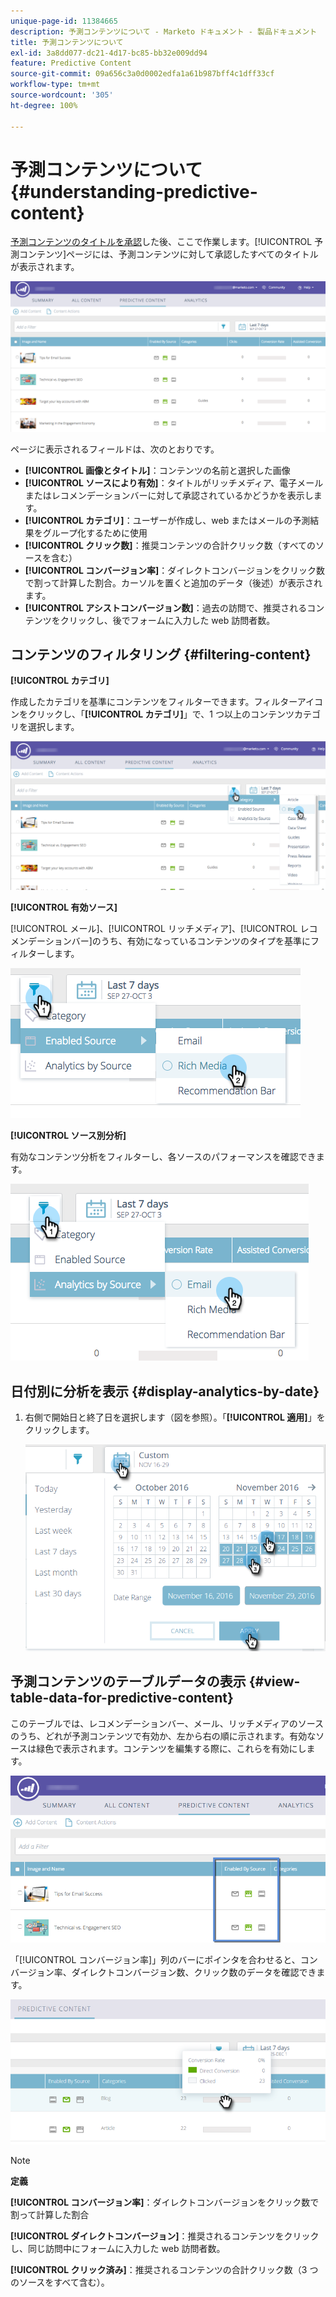```yaml
---
unique-page-id: 11384665
description: 予測コンテンツについて - Marketo ドキュメント - 製品ドキュメント
title: 予測コンテンツについて
exl-id: 3a8dd077-dc21-4d17-bc85-bb32e009dd94
feature: Predictive Content
source-git-commit: 09a656c3a0d0002edfa1a61b987bff4c1dff33cf
workflow-type: tm+mt
source-wordcount: '305'
ht-degree: 100%

---
```


# 予測コンテンツについて {#understanding-predictive-content}

[予測コンテンツのタイトルを承認](/help/marketo/product-docs/predictive-content/working-with-all-content/approve-a-title-for-predictive-content.md)した後、ここで作業します。[!UICONTROL 予測コンテンツ]ページには、予測コンテンツに対して承認したすべてのタイトルが表示されます。

![](assets/image2017-10-3-9-3a21-3a38.png)

ページに表示されるフィールドは、次のとおりです。

* **[!UICONTROL 画像とタイトル]**：コンテンツの名前と選択した画像
* **[!UICONTROL ソースにより有効]**：タイトルがリッチメディア、電子メールまたはレコメンデーションバーに対して承認されているかどうかを表示します。
* **[!UICONTROL カテゴリ]**：ユーザーが作成し、web またはメールの予測結果をグループ化するために使用
* **[!UICONTROL クリック数]**：推奨コンテンツの合計クリック数（すべてのソースを含む）
* **[!UICONTROL コンバージョン率]**：ダイレクトコンバージョンをクリック数で割って計算した割合。カーソルを置くと追加のデータ（後述）が表示されます。
* **[!UICONTROL アシストコンバージョン数]**：過去の訪問で、推奨されるコンテンツをクリックし、後でフォームに入力した web 訪問者数。

## コンテンツのフィルタリング {#filtering-content}

**[!UICONTROL カテゴリ]**

作成したカテゴリを基準にコンテンツをフィルターできます。フィルターアイコンをクリックし、「**[!UICONTROL カテゴリ]**」で、1 つ以上のコンテンツカテゴリを選択します。

![](assets/image2017-10-3-9-3a24-3a38.png)

**[!UICONTROL 有効ソース]**

[!UICONTROL メール]、[!UICONTROL リッチメディア]、[!UICONTROL レコメンデーションバー]のうち、有効になっているコンテンツのタイプを基準にフィルターします。

![](assets/image2017-10-3-9-3a25-3a9.png)

**[!UICONTROL ソース別分析]**

有効なコンテンツ分析をフィルターし、各ソースのパフォーマンスを確認できます。

![](assets/image2017-10-3-9-3a25-3a34.png)

## 日付別に分析を表示 {#display-analytics-by-date}

1. 右側で開始日と終了日を選択します（図を参照）。「**[!UICONTROL 適用]**」をクリックします。

   ![](assets/predictive-content-filter-by-date-hands.png)

## 予測コンテンツのテーブルデータの表示 {#view-table-data-for-predictive-content}

このテーブルでは、レコメンデーションバー、メール、リッチメディアのソースのうち、どれが予測コンテンツで有効か、左から右の順に示されます。有効なソースは緑色で表示されます。コンテンツを編集する際に、これらを有効にします。

![](assets/image2017-10-3-9-3a26-3a25.png)

「[!UICONTROL コンバージョン率]」列のバーにポインタを合わせると、コンバージョン率、ダイレクトコンバージョン数、クリック数のデータを確認できます。

![](assets/predictive-content-conversion-rate-popup-hand.png)

>[!NOTE]
>
>**定義**
>
>**[!UICONTROL コンバージョン率]**：ダイレクトコンバージョンをクリック数で割って計算した割合
>
>**[!UICONTROL ダイレクトコンバージョン]**：推奨されるコンテンツをクリックし、同じ訪問中にフォームに入力した web 訪問者数。
>
>**[!UICONTROL クリック済み]**：推奨されるコンテンツの合計クリック数（3 つのソースをすべて含む）。

